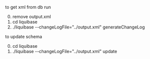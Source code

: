 to get xml from db run

0) remove output.xml  
1) cd liquibase  
2) ./liquibase --changeLogFile="../output.xml" generateChangeLog  

to update schema

0) cd liquibase  
1) ./liquibase --changeLogFile="../output.xml" update



